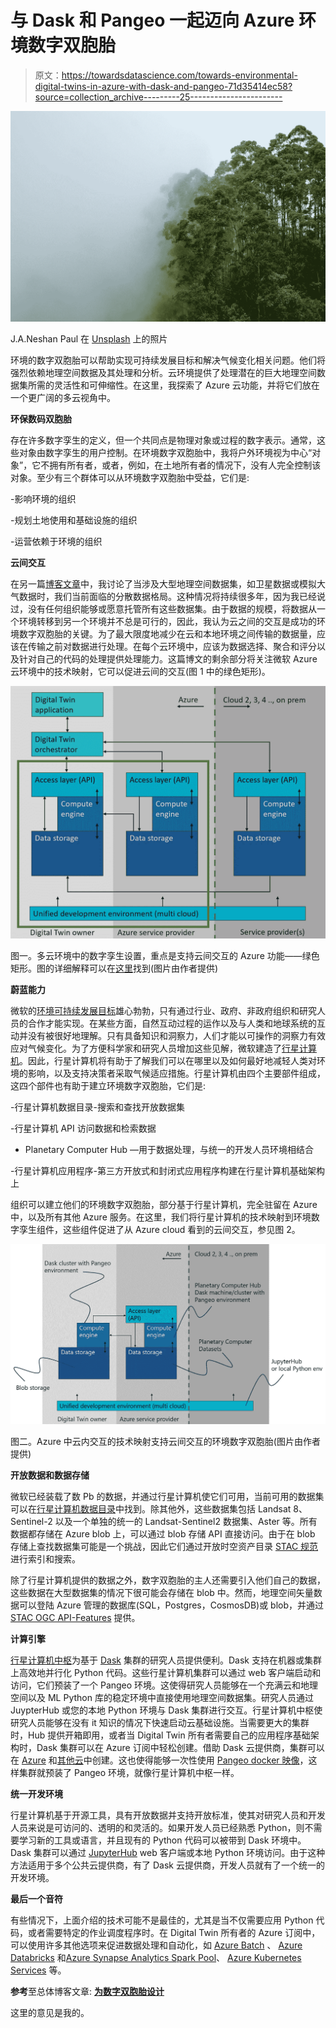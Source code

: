 # 与 Dask 和 Pangeo 一起迈向 Azure 环境数字双胞胎

> 原文：<https://towardsdatascience.com/towards-environmental-digital-twins-in-azure-with-dask-and-pangeo-71d35414ec58?source=collection_archive---------25----------------------->

![](img/6deaa7aaf7df02d7f2f16c38c132f0b5.png)

J.A.Neshan Paul 在 [Unsplash](https://unsplash.com?utm_source=medium&utm_medium=referral) 上的照片

环境的数字双胞胎可以帮助实现可持续发展目标和解决气候变化相关问题。他们将强烈依赖地理空间数据及其处理和分析。云环境提供了处理潜在的巨大地理空间数据集所需的灵活性和可伸缩性。在这里，我探索了 Azure 云功能，并将它们放在一个更广阔的多云视角中。

**环保数码双胞胎**

存在许多数字孪生的定义，但一个共同点是物理对象或过程的数字表示。通常，这些对象由数字孪生的用户控制。在环境数字双胞胎中，我将户外环境视为中心“对象”，它不拥有所有者，或者，例如，在土地所有者的情况下，没有人完全控制该对象。至少有三个群体可以从环境数字双胞胎中受益，它们是:

-影响环境的组织

-规划土地使用和基础设施的组织

-运营依赖于环境的组织

**云间交互**

在另一篇[博客文章](/designing-for-digital-twins-e2b3e07a5d1e)中，我讨论了当涉及大型地理空间数据集，如卫星数据或模拟大气数据时，我们当前面临的分散数据格局。这种情况将持续很多年，因为我已经说过，没有任何组织能够或愿意托管所有这些数据集。由于数据的规模，将数据从一个环境转移到另一个环境并不总是可行的，因此，我认为云之间的交互是成功的环境数字双胞胎的关键。为了最大限度地减少在云和本地环境之间传输的数据量，应该在传输之前对数据进行处理。在每个云环境中，应该为数据选择、聚合和评分以及针对自己的代码的处理提供处理能力。这篇博文的剩余部分将关注微软 Azure 云环境中的技术映射，它可以促进云间的交互(图 1 中的绿色矩形)。

![](img/fdd28ce00112c7046a45c5a329538bbd.png)

图一。多云环境中的数字孪生设置，重点是支持云间交互的 Azure 功能——绿色矩形。图的详细解释可以在[这里](/designing-for-digital-twins-e2b3e07a5d1e)找到(图片由作者提供)

**蔚蓝能力**

微软的[环境可持续发展目标](https://www.microsoft.com/en-us/corporate-responsibility/sustainability)雄心勃勃，只有通过行业、政府、非政府组织和研究人员的合作才能实现。在某些方面，自然互动过程的运作以及与人类和地球系统的互动并没有被很好地理解。只有具备知识和洞察力，人们才能以可操作的洞察力有效应对气候变化。为了方便科学家和研究人员增加这些见解，微软建造了[行星计算机](https://planetarycomputer.microsoft.com/)。因此，行星计算机将有助于了解我们可以在哪里以及如何最好地减轻人类对环境的影响，以及支持决策者采取气候适应措施。行星计算机由四个主要部件组成，这四个部件也有助于建立环境数字双胞胎，它们是:

-行星计算机数据目录-搜索和查找开放数据集

-行星计算机 API 访问数据和检索数据

- Planetary Computer Hub —用于数据处理，与统一的开发人员环境相结合

-行星计算机应用程序-第三方开放式和封闭式应用程序构建在行星计算机基础架构上

组织可以建立他们的环境数字双胞胎，部分基于行星计算机，完全驻留在 Azure 中，以及所有其他 Azure 服务。在这里，我们将行星计算机的技术映射到环境数字孪生组件，这些组件促进了从 Azure cloud 看到的云间交互，参见图 2。

![](img/a5a1784357888db80890926e979c811a.png)

图二。Azure 中云内交互的技术映射支持云间交互的环境数字双胞胎(图片由作者提供)

**开放数据和数据存储**

微软已经装载了数 Pb 的数据，并通过行星计算机使它们可用，当前可用的数据集可以在[行星计算机数据目录](https://planetarycomputer.microsoft.com/catalog)中找到。除其他外，这些数据集包括 Landsat 8、Sentinel-2 以及一个单独的统一的 Landsat-Sentinel2 数据集、Aster 等。所有数据都存储在 Azure blob 上，可以通过 blob 存储 API 直接访问。由于在 blob 存储上查找数据集可能是一个挑战，因此它们通过开放时空资产目录 [STAC 规范](https://stacspec.org/)进行索引和搜索。

除了行星计算机提供的数据之外，数字双胞胎的主人还需要引入他们自己的数据，这些数据在大型数据集的情况下很可能会存储在 blob 中。然而，地理空间矢量数据可以登陆 Azure 管理的数据库(SQL，Postgres，CosmosDB)或 blob，并通过 [STAC OGC API-Features](https://www.ogc.org/blog/4394#:~:text=OGC%20API%20%2D%20Features%20enables%20any,footprint%20of%20the%20data%20represented.) 提供。

**计算引擎**

[行星计算机中枢](https://planetarycomputer.microsoft.com/docs/concepts/computing/)为基于 [Dask](https://docs.dask.org/en/latest/) 集群的研究人员提供便利。Dask 支持在机器或集群上高效地并行化 Python 代码。这些行星计算机集群可以通过 web 客户端启动和访问，它们预装了一个 Pangeo 环境。这使得研究人员能够在一个充满云和地理空间以及 ML Python 库的稳定环境中直接使用地理空间数据集。研究人员通过 JuypterHub 或您的本地 Python 环境与 Dask 集群进行交互。行星计算机中枢使研究人员能够在没有 it 知识的情况下快速启动云基础设施。当需要更大的集群时，Hub 提供开箱即用，或者当 Digital Twin 所有者需要自己的应用程序基础架构时，Dask 集群可以在 Azure 订阅中轻松创建。借助 Dask 云提供商，集群可以在 [Azure](https://cloudprovider.dask.org/en/latest/azure.html) 和[其他云](https://cloudprovider.dask.org/en/latest/)中创建。这也使得能够一次性使用 [Pangeo docker 映像](https://github.com/pangeo-data/pangeo-docker-images)，这样集群就预装了 Pangeo 环境，就像行星计算机中枢一样。

**统一开发环境**

行星计算机基于开源工具，具有开放数据并支持开放标准，使其对研究人员和开发人员来说是可访问的、透明的和灵活的。如果开发人员已经熟悉 Python，则不需要学习新的工具或语言，并且现有的 Python 代码可以被带到 Dask 环境中。Dask 集群可以通过 [JupyterHub](https://jupyterhub.readthedocs.io/en/stable/) web 客户端或本地 Python 环境访问。由于这种方法适用于多个公共云提供商，有了 Dask 云提供商，开发人员就有了一个统一的开发环境。

**最后一个音符**

有些情况下，上面介绍的技术可能不是最佳的，尤其是当不仅需要应用 Python 代码，或者需要特定的作业调度程序时。在 Digital Twin 所有者的 Azure 订阅中，可以使用许多其他选项来促进数据处理和自动化，如 [Azure Batch](https://docs.microsoft.com/en-us/azure/batch/batch-technical-overview) 、 [Azure Databricks](https://docs.microsoft.com/en-us/azure/databricks/scenarios/what-is-azure-databricks) 和[Azure Synapse Analytics Spark Pool](https://docs.microsoft.com/en-us/azure/synapse-analytics/spark/apache-spark-overview)、 [Azure Kubernetes Services](https://docs.microsoft.com/en-us/azure/aks/intro-kubernetes) 等。

**参考**至总体博客文章: [**为数字双胞胎设计**](/designing-for-digital-twins-e2b3e07a5d1e)

这里的意见是我的。